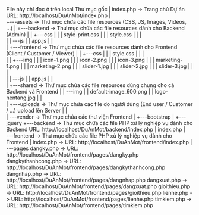 File này chỉ đọc ở trên local
Thư mục gốc
|   index.php                           -> Trang chủ Dự án
                                        URL: http://localhost/DuAnMot/index.php
|   
+---assets                              -> Thư mục chứa các file resources (CSS, JS, Images, Videos, ...)
|   +---backend                         -> Thư mục chứa các file resources dành cho Backend (Admin)
|   |   +---css
|   |   |       style-print.css
|   |   |       style.css
|   |   |       
|   |   \---js
|   |           app.js
|   |           
|   +---frontend                        -> Thư mục chứa các file resources dành cho Frontend (Client / Customer / Viewer)
|   |   +---css
|   |   |       style.css
|   |   |       
|   |   +---img
|   |   |       icon-1.png
|   |   |       icon-2.png
|   |   |       icon-3.png
|   |   |       marketing-1.png
|   |   |       marketing-2.png
|   |   |       slider-1.jpg
|   |   |       slider-2.jpg
|   |   |       slider-3.jpg
|   |   |       
|   |   \---js
|   |           app.js
|   |           
|   +---shared                          -> Thư mục chứa các file resources dùng chung cho cả Backend và Frontend
|   |   \---img
|   |           default-image_600.png
|   |           logo-nentang.jpg
|   |           
|   +---uploads                         -> Thư mục chứa các file do người dùng (End user / Customer / ...) upload lên Server
|   |       
|   \---vendor                          -> Thư mục chứa các thư viện Frontend
|       +---bootstrap
|       +---jquery
+---backend                             -> Thư mục chứa các file PHP xử lý nghiệp vụ dành cho Backend
                                        URL: http://localhost/DuAnMot/backend/index.php
|       index.php
|       
\---frontend                            -> Thư mục chứa các file PHP xử lý nghiệp vụ dành cho Frontend
    |   index.php                       -> URL: http://localhost/DuAnMot/frontend/index.php
    |   
    \---pages
            dangky.php                  -> URL: http://localhost/DuAnMot/frontend/pages/dangky.php
            dangkythanhcong.php         -> URL: http://localhost/DuAnMot/frontend/pages/dangkythanhcong.php
            dangnhap.php                -> URL: http://localhost/DuAnMot/frontend/pages/dangnhap.php
            dangxuat.php                -> URL: http://localhost/DuAnMot/frontend/pages/dangxuat.php
            gioithieu.php               -> URL: http://localhost/DuAnMot/frontend/pages/gioithieu.php
            lienhe.php                  -> URL: http://localhost/DuAnMot/frontend/pages/lienhe.php
            timkiem.php                 -> URL: http://localhost/DuAnMot/frontend/pages/timkiem.php